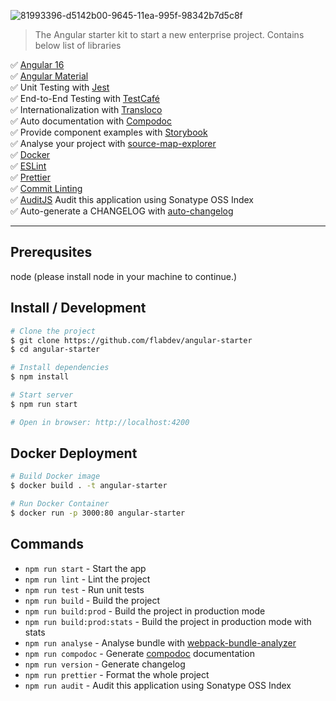 ![81993396-d5142b00-9645-11ea-995f-98342b7d5c8f](https://user-images.githubusercontent.com/7531596/128626297-df86020b-1cdc-43b5-a692-6c4c45534ec1.png)

> The Angular starter kit to start a new enterprise project. Contains below list of libraries

✅ [Angular 16](https://angular.io/)  
✅ [Angular Material](https://material.angular.io/)  
✅ Unit Testing with [Jest](https://jestjs.io/)  
✅ End-to-End Testing with [TestCafé](https://testcafe.io/)  
✅ Internationalization with [Transloco](https://github.com/ngneat/transloco)  
✅ Auto documentation with [Compodoc](https://compodoc.app/)  
✅ Provide component examples with [Storybook](https://storybook.js.org/)  
✅ Analyse your project with [source-map-explorer](https://www.npmjs.com/package/source-map-explorer)  
✅ [Docker](https://www.docker.com/)  
✅ [ESLint](https://eslint.org/)  
✅ [Prettier](https://prettier.io/)  
✅ [Commit Linting](https://github.com/conventional-changelog/commitlint)  
✅ [AuditJS](https://www.npmjs.com/package/auditjs) Audit this application using Sonatype OSS Index  
✅ Auto-generate a CHANGELOG with [auto-changelog](https://github.com/cookpete/auto-changelog)

<hr>

## Prerequsites
node (please install node in your machine to continue.)


## Install / Development

```bash
# Clone the project
$ git clone https://github.com/flabdev/angular-starter
$ cd angular-starter

# Install dependencies
$ npm install

# Start server
$ npm run start

# Open in browser: http://localhost:4200
```

## Docker Deployment

```bash
# Build Docker image
$ docker build . -t angular-starter

# Run Docker Container
$ docker run -p 3000:80 angular-starter
```



## Commands

- `npm run start` - Start the app
- `npm run lint` - Lint the project
- `npm run test` - Run unit tests
- `npm run build` - Build the project
- `npm run build:prod` - Build the project in production mode
- `npm run build:prod:stats` - Build the project in production mode with stats
- `npm run analyse` - Analyse bundle with [webpack-bundle-analyzer](https://github.com/webpack-contrib/webpack-bundle-analyzer)
- `npm run compodoc` - Generate [compodoc](https://github.com/compodoc/compodoc) documentation
- `npm run version` - Generate changelog
- `npm run prettier` - Format the whole project
- `npm run audit` - Audit this application using Sonatype OSS Index


